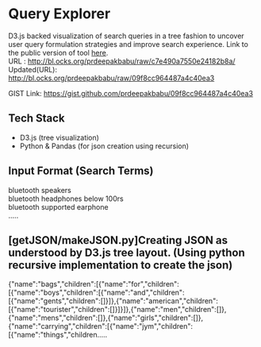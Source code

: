 # Query Explorer
 D3.js backed visualization of search queries in a tree fashion to uncover user query formulation strategies and improve search experience. Link to the public version of tool <a href="http://bl.ocks.org/prdeepakbabu/raw/c7e490a7550e24182b8a" target="_blank">here</a>.<br />
 URL : http://bl.ocks.org/prdeepakbabu/raw/c7e490a7550e24182b8a/
 Updated(URL): http://bl.ocks.org/prdeepakbabu/raw/09f8cc964487a4c40ea3
 
 GIST Link: https://gist.github.com/prdeepakbabu/09f8cc964487a4c40ea3

## Tech Stack
* D3.js (tree visualization)
* Python & Pandas (for json creation using recursion)

## Input Format (Search Terms)
bluetooth speakers<br />
bluetooth headphones below 100rs<br />
bluetooth supported earphone<br />
.....<br />

## [getJSON/makeJSON.py]Creating JSON as understood by D3.js tree layout. (Using python recursive implementation to create the json)
{"name":"bags","children":[{"name":"for","children":[{"name":"boys","children":[{"name":"and","children":[{"name":"gents","children":[]}]},{"name":"american","children":[{"name":"tourister","children":[]}]}]},{"name":"men","children":[]},{"name":"mens","children":[]},{"name":"girls","children":[]},{"name":"carrying","children":[{"name":"jym","children":[{"name":"things","children.....

